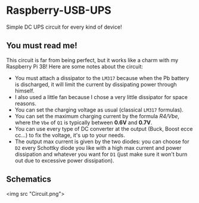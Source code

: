 # Raspberry-USB-UPS
Simple DC UPS circuit for every kind of device!

## You must read me!
This circuit is far from being perfect, but it works like a charm with my Raspberry Pi 3B!
Here are some notes about the circuit:
- You must attach a dissipator to the `LM317` because when the Pb battery is discharged, it will limit the current by dissipating power through himself.
- I also used a little fan because I chose a very little dissipator for space reasons.
- You can set the charging voltage as usual (classical `LM317` formulas).
- You can set the maximum charging current by the formula *R4/Vbe*, where the `Vbe` of `Q1` is typically between **0.6V** and **0.7V**.
- You can use every type of DC converter at the output (Buck, Boost ecce cc...) to fix the voltage, it's up to your needs.
- The output max current is given by the two diodes: you can choose for `D2` every Schottky diode you like with a high max current and power dissipation and whatever you want for `D1` (just make sure it won't burn out due to excessive power dissipation).

## Schematics

<img src "Circuit.png">
